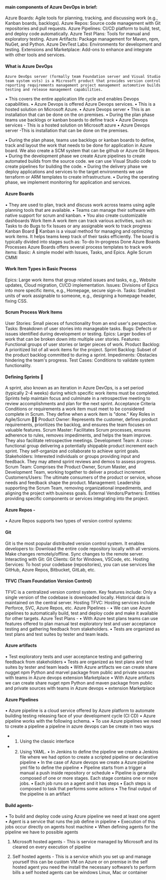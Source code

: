 #### main components of Azure DevOps in brief:
Azure Boards: Agile tools for planning, tracking, and discussing work (e.g., Kanban boards, backlogs).
Azure Repos: Source code management with Git repositories and pull requests.
Azure Pipelines: CI/CD platform to build, test, and deploy code automatically.
Azure Test Plans: Tools for manual and exploratory testing.
Azure Artifacts: Package management for Maven, npm, NuGet, and Python.
Azure DevTest Labs: Environments for development and testing.
Extensions and Marketplace: Add-ons to enhance and integrate with other tools and services.

#### What is Azure DevOps
	Azure DevOps server (formally team Foundation server and Visual Studio team system vsts) is a Microsoft product that provides version control reporting requirements management project management automotive builds testing and release management capabilities.

• This covers the entire application life cycle and enables Devops capabilities.
• Azure Devops is offered Azure Devops services.
• This is a hosted solution on Microsoft Azure.
• Azure Devops server
• This is an installation that can be done on the on premises.
• During the plan phase teams use backlogs or kanban boards to define track
• Azure Devops services - This is a hosted solution on Microsoft azure
• Azure Devops server -This is installation that can be done on the premises.

• During the plan phase, teams use backlogs or kanban boards to define, track and layout the work that needs to be done for application in Azure board. We also create a SCM system that can be github or Azure Git Repos.
• During the development phase we create Azure pipelines to create automated builds from the source code. we can use Visual Studio code to create pipelines for building the code.
• During the delivery phase we deploy applications and services to the target environments we use terraform or ARM templates to create infrastructure.
• During the operating phase, we implement monitoring for application and services.


#### Azure Boards
• They are used to plan, track and discuss work across teams using agile planning tools that are available.
• Teams can manage their software with native support for scrum and kanban.
• You also create customizable dashboards
Work Item
A work item can track various activities, such as:
Tasks to do
Bugs to fix
Issues or any assignable work to track progress
Kanban Board 📃
Kanban is a visual method for managing and optimizing work items. It helps teams keep track of their tasks efficiently. The board is typically divided into stages such as:
To-do
In-progress
Done
Azure Boards Processes
Azure Boards offers several process templates to track work items:
Basic: A simple model with Issues, Tasks, and Epics.
Agile
Scrum
CMMI
#### Work Item Types in Basic Process
Epics: Large work items that group related issues and tasks, e.g., Website updates, Cloud migration, CI/CD implementation.
Issues: Divisions of Epics into more specific items, e.g., Homepage, secure sign-in.
Tasks: Smallest units of work assignable to someone, e.g., designing a homepage header, fixing CSS.
#### Scrum Process Work Items
User Stories: Small pieces of functionality from an end user's perspective.
Tasks: Breakdown of user stories into manageable tasks.
Bugs: Defects or issues identified during development or testing.
Epics: Larger bodies of work that can be broken down into multiple user stories.
Features: Functional groups of user stories or larger pieces of work.
Product Backlog: A prioritized list of all work items for the project.
Sprint Backlog: Subset of the product backlog committed to during a sprint.
Impediments: Obstacles hindering the team's progress.
Test Cases: Conditions to validate system functionality.
#### Defining Sprints 📅
A sprint, also known as an iteration in Azure DevOps, is a set period (typically 2-4 weeks) during which specific work items must be completed. Sprints help maintain focus and culminate in a retrospective meeting to review accomplishments and plan for the next sprint.
Acceptance Criteria
Conditions or requirements a work item must meet to be considered complete in Scrum. They define when a work item is "done."
Key Roles in Agile/Scrum 🕵️‍♂️
Product Owner: Represents the customer, defines product requirements, prioritizes the backlog, and ensures the team focuses on valuable features.
Scrum Master: Facilitates Scrum processes, ensures adherence to rules, removes impediments, and helps the team improve. They also facilitate retrospective meetings.
Development Team: A cross-functional group delivering a potentially shippable product increment each sprint. They self-organize and collaborate to achieve sprint goals.
Stakeholders: Interested individuals or groups providing input and feedback. They may attend sprint reviews and demos to assess progress.
Scrum Team: Comprises the Product Owner, Scrum Master, and Development Team, working together to deliver a product increment.
Customers/Users: The ultimate consumers of the product or service, whose needs and feedback shape the product.
Management: Leadership supporting the Scrum Team, removing organizational impediments, and aligning the project with business goals.
External Vendors/Partners: Entities providing specific components or services integrating into the project.

#### Azure Repos -
• Azure Repos supports two types of version control systems:
#### Git
Git is the most popular distributed version control system. It enables developers to:
Download the entire code repository locally with all versions.
Make changes remotely/offline.
Sync changes to the remote server.
Interacting with Git:
Git Clients: Git for Windows, VSCode, etc.
Hosting Services: To host your codebase (repositories), you can use services like GitHub, Azure Repos, Bitbucket, GitLab, etc.

#### TFVC (Team Foundation Version Control)
TFVC is a centralized version control system. Key features include:
Only a single version of the codebase is downloaded locally.
Historical data is maintained on the central server.
Hosting TFVC:
Hosting services include Perforce, SVC, Azure Repos, etc.
Azure Pipelines -
• We can use Azure pipelines to automatically build, test and deploy code and make it available for other targets.
Azure Test Plans -
• With Azure test plans teams can use features offered to plan manual test exploratory test and user acceptance testing and gathering feedback from stakeholders.
• Tests are organized as test plans and test suites by tester and team leads.

#### Azure artifacts
• Test exploratory tests and user acceptance testing and gathering feedback from stakeholders
• Tests are organized as test plans and test suites by tester and team leads
• With Azure artifacts we can create share nugget npm Python and marvel package from public and private sources with teams in Azure devops extension Marketplace
• With Azure artifacts we can create share nuget npm Python and maven package from public and private sources with teams in Azure devops
• extension Marketplace


 #### Azure Pipelines
• Azure pipeline is a cloud service offered by Azure platform to automate building testing releasing face of your development cycle (CI CD)
• Azure pipeline works with the following schema.
• To use Azure pipelines we need to create a pipeline a pipeline in azure devops can be create in two ways
- 1. Using the classic interface
- 2. Using YAML.
• In Jenkins to define the pipeline we create a Jenkins file where we had option to create a scripted pipeline or declarative pipeline
• In the case of Azure devops we create a Azure pipeline yml file to define the pipeline
• Pipeline starts from a trigger a manual a push inside repository or schedule
• Pipeline is generally composed of one or more stages. Each stage contains one or more jobs.
• Each job runs on a agent and it has steps
• Each steps is composed to task that performs some actions
• The final output of the pipeline is an artifact

#### Build agents-
• To build and deploy code using Azure pipeline we need at least one agent
• Agent is a service that runs the job define in pipeline
• Execution of this jobs occur directly on agents host machine
• When defining agents for the pipeline we have to possible agents

1. Microsoft hosted agents - This is service managed by Microsoft and its cleared on every execution of pipeline

2. Self hosted agents - This is a service which you set up and manage yourself this can be custom VM on Azure or on premise in the self hosted agent you need the install the necessary software’s to perform bills a self hosted agents can be windows Linux, Mac or container


